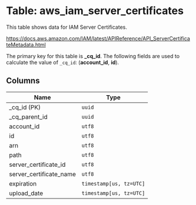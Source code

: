 # Table: aws_iam_server_certificates

This table shows data for IAM Server Certificates.

https://docs.aws.amazon.com/IAM/latest/APIReference/API_ServerCertificateMetadata.html

The primary key for this table is **_cq_id**.
The following fields are used to calculate the value of `_cq_id`: (**account_id**, **id**).

## Columns

| Name          | Type          |
| ------------- | ------------- |
|_cq_id (PK)|`uuid`|
|_cq_parent_id|`uuid`|
|account_id|`utf8`|
|id|`utf8`|
|arn|`utf8`|
|path|`utf8`|
|server_certificate_id|`utf8`|
|server_certificate_name|`utf8`|
|expiration|`timestamp[us, tz=UTC]`|
|upload_date|`timestamp[us, tz=UTC]`|